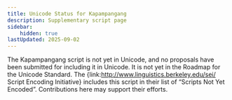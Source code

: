 ```yaml
---
title: Unicode Status for Kapampangang
description: Supplementary script page
sidebar:
    hidden: true
lastUpdated: 2025-09-02
---
```


The Kapampangang script is not yet in Unicode, and no proposals have been submitted for including it in Unicode. It is not yet in the Roadmap for the Unicode Standard. The {link:http://www.linguistics.berkeley.edu/sei/ Script Encoding Initiative} includes this script in their list of “Scripts Not Yet Encoded”. Contributions here may support their efforts.

[comment]: # (end of intro)

[comment]: # (start of blocks)



[comment]: # (end of blocks)

[comment]: # (start of chars)



[comment]: # (end of chars)

[comment]: # (start of rest)


